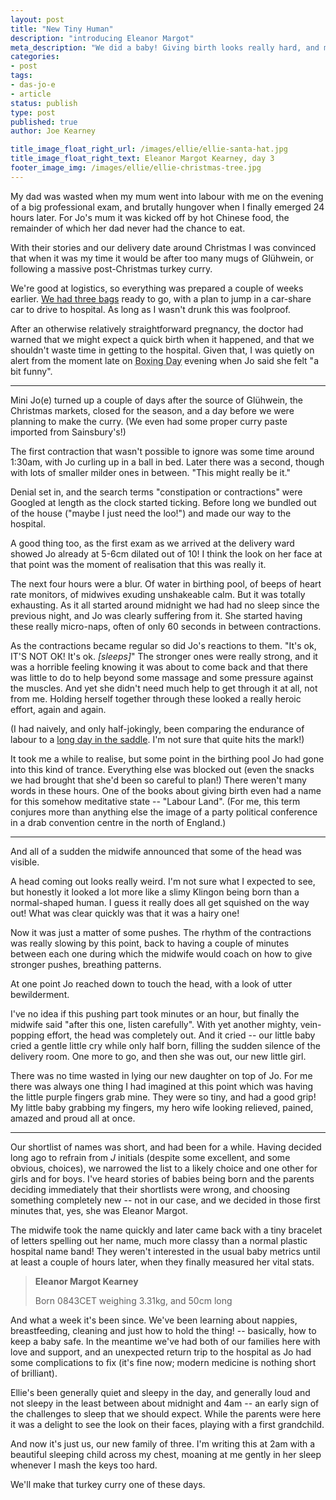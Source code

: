 ```yaml
---
layout: post
title: "New Tiny Human"
description: "introducing Eleanor Margot"
meta_description: "We did a baby! Giving birth looks really hard, and my wife is a hero. The first week of Ellie's life has been a whirlwind of hospital visits, poo, sleep deprivation, and becoming besotted with a new tiny human."
categories:
- post
tags:
- das-jo-e
- article
status: publish
type: post
published: true
author: Joe Kearney

title_image_float_right_url: /images/ellie/ellie-santa-hat.jpg
title_image_float_right_text: Eleanor Margot Kearney, day 3
footer_image_img: /images/ellie/ellie-christmas-tree.jpg
---
```


[packing-lightly]: /posts/packing-lightly
[haute-route]: /haute-route

My dad was wasted when my mum went into labour with me on the evening of a big professional exam, and brutally hungover when I finally emerged 24 hours later. For Jo's mum it was kicked off by hot Chinese food, the remainder of which her dad never had the chance to eat.

With their stories and our delivery date around Christmas I was convinced that when it was my time it would be after too many mugs of Glühwein, or following a massive post-Christmas turkey curry.

We're good at logistics, so everything was prepared a couple of weeks earlier. [We had three bags][packing-lightly] ready to go, with a plan to jump in a car-share car to drive to hospital. As long as I wasn't drunk this was foolproof.

After an otherwise relatively straightforward pregnancy, the doctor had warned that we might expect a quick birth when it happened, and that we shouldn't waste time in getting to the hospital. Given that, I was quietly on alert from the moment late on <abbr title="December 26">Boxing Day</abbr> evening when Jo said she felt "a bit funny".

***

Mini Jo(e) turned up a couple of days after the source of Glühwein, the Christmas markets, closed for the season, and a day before we were planning to make the curry. (We even had some proper curry paste imported from Sainsbury's!)

The first contraction that wasn't possible to ignore was some time around 1:30am, with Jo curling up in a ball in bed. Later there was a second, though with lots of smaller milder ones in between. "This might really be it."

Denial set in, and the search terms "constipation or contractions" were Googled at length as the clock started ticking. Before long we bundled out of the house ("maybe I just need the loo!") and made our way to the hospital.

A good thing too, as the first exam as we arrived at the delivery ward showed Jo already at 5-6cm dilated out of 10! I think the look on her face at that point was the moment of realisation that this was really it.

The next four hours were a blur. Of water in birthing pool, of beeps of heart rate monitors, of midwives exuding unshakeable calm. But it was totally exhausting. As it all started around midnight we had had no sleep since the previous night, and Jo was clearly suffering from it. She started having these really micro-naps, often of only 60 seconds in between contractions.

As the contractions became regular so did Jo's reactions to them. "It's ok, IT'S NOT OK! It's ok. _[sleeps]_" The stronger ones were really strong, and it was a horrible feeling knowing it was about to come back and that there was little to do to help beyond some massage and some pressure against the muscles. And yet she didn't need much help to get through it at all, not from me. Holding herself together through these looked a really heroic effort, again and again.

(I had naively, and only half-jokingly, been comparing the endurance of labour to a [long day in the saddle][haute-route]. I'm not sure that quite hits the mark!)

It took me a while to realise, but some point in the birthing pool Jo had gone into this kind of trance. Everything else was blocked out (even the snacks we had brought that she'd been so careful to plan!) There weren't many words in these hours. One of the books about giving birth even had a name for this somehow meditative state -- "Labour Land". (For me, this term conjures more than anything else the image of a party political conference in a drab convention centre in the north of England.)

***

And all of a sudden the midwife announced that some of the head was visible.

A head coming out looks really weird. I'm not sure what I expected to see, but honestly it looked a lot more like a slimy Klingon being born than a normal-shaped human. I guess it really does all get squished on the way out! What was clear quickly was that it was a hairy one!

Now it was just a matter of some pushes. The rhythm of the contractions was really slowing by this point, back to having a couple of minutes between each one during which the midwife would coach on how to give stronger pushes, breathing patterns.

At one point Jo reached down to touch the head, with a look of utter bewilderment.

I've no idea if this pushing part took minutes or an hour, but finally the midwife said "after this one, listen carefully". With yet another mighty, vein-popping effort, the head was completely out. And it cried -- our little baby cried a gentle little cry while only half born, filling the sudden silence of the delivery room. One more to go, and then she was out, our new little girl.

There was no time wasted in lying our new daughter on top of Jo. For me there was always one thing I had imagined at this point which was having the little purple fingers grab mine. They were so tiny, and had a good grip! My little baby grabbing my fingers, my hero wife looking relieved, pained, amazed and proud all at once.

***

Our shortlist of names was short, and had been for a while. Having decided long ago to refrain from _J_ initials (despite some excellent, and some obvious, choices), we narrowed the list to a likely choice and one other for girls and for boys. I've heard stories of babies being born and the parents deciding immediately that their shortlists were wrong, and choosing something completely new -- not in our case, and we decided in those first minutes that, yes, she was Eleanor Margot.

The midwife took the name quickly and later came back with a tiny bracelet of letters spelling out her name, much more classy than a normal plastic hospital name band! They weren't interested in the usual baby metrics until at least a couple of hours later, when they finally measured her vital stats.

> **Eleanor Margot Kearney**
>
> Born 0843CET weighing 3.31kg, and 50cm long

And what a week it's been since. We've been learning about nappies, breastfeeding, cleaning and just how to hold the thing! -- basically, how to keep a baby safe. In the meantime we've had both of our families here with love and support, and an unexpected return trip to the hospital as Jo had some complications to fix (it's fine now; modern medicine is nothing short of brilliant).

Ellie's been generally quiet and sleepy in the day, and generally loud and not sleepy in the least between about midnight and 4am -- an early sign of the challenges to sleep that we should expect. While the parents were here it was a delight to see the look on their faces, playing with a first grandchild.

And now it's just us, our new family of three. I'm writing this at 2am with a beautiful sleeping child across my chest, moaning at me gently in her sleep whenever I mash the keys too hard.

We'll make that turkey curry one of these days.
